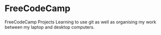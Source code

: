 # FreeCodeCamp
FreeCodeCamp Projects
Learning to use git as well as organising my work between my laptop and desktop computers.
